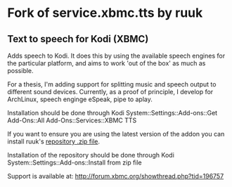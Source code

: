 Fork of service.xbmc.tts by ruuk
================================

Text to speech for Kodi (XBMC)
------------------------------
Adds speech to Kodi. It does this by using the available speech engines for the particular platform, and aims to
work 'out of the box' as much as possible.

For a thesis, I'm adding support for splitting music and speech output to different sound devices.
Currently, as a proof of principle, I develop for ArchLinux, speech enginge eSpeak, pipe to aplay.

Installation should be done through Kodi System::Settings::Add-ons::Get Add-Ons::All Add-Ons::Services::XBMC TTS

If you want to ensure you are using the latest version of the addon you can install ruuk's [repository .zip file](http://ruuks-repo.googlecode.com/files/ruuk.addon.repository-1.0.0.zip).

Installation of the repository should be done through Kodi System::Settings::Add-ons::Install from zip file

Support is available at: http://forum.xbmc.org/showthread.php?tid=196757
